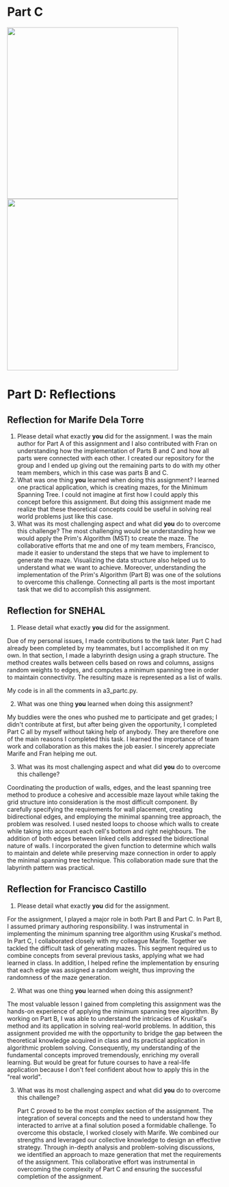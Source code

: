 # Part C

<img src=https://github.com/seneca-dsa456/a3-g3-a3-mdela-torre-fcastillo-rojas1-snehal/assets/73005797/bac1b07e-b792-414f-9f35-60746a0dcc8e width="400" />
<br />
<img src=https://github.com/seneca-dsa456/a3-g3-a3-mdela-torre-fcastillo-rojas1-snehal/assets/73005797/1949426e-7a8f-497a-9f77-259209dc9349 width="400" />


# Part D: Reflections


## Reflection for Marife Dela Torre

1. Please detail what exactly **you** did for the assignment.
   I was the main author for Part A of this assignment and I also contributed with Fran on understanding how the implementation of Parts B and C and how all parts were connected with each other. I created our repository for the group and I ended up giving out the remaining parts to do with my other team members, which in this case was parts B and C. 
2. What was one thing **you** learned when doing this assignment?
  I learned one practical application, which is creating mazes, for the Minimum Spanning Tree. I could not imagine at first how I could apply this concept before this assignment. But doing this assignment made me realize that these theoretical concepts could be useful in solving real world problems just like this case. 
3. What was its most challenging aspect and what did **you** do to overcome this challenge?
   The most challenging would be understanding how we would apply the Prim's Algorithm (MST) to create the maze. The collaborative efforts that me and one of my team members, Francisco, made it easier to understand the steps that we have to implement to generate the maze. Visualizing the data structure also helped us to understand what we want to achieve. Moreover, understanding the implementation of the Prim's Algorithm (Part B) was one of the solutions to overcome this challenge. Connecting all parts is the most important task that we did to accomplish this assignment. 

## Reflection for SNEHAL
1. Please detail what exactly **you** did for the assignment.

Due of my personal issues, I made contributions to the task later. Part C had already been completed by my teammates, but I accomplished it on my own. In that section, I made a labyrinth design using a graph structure. The method creates walls between cells based on rows and columns, assigns random weights to edges, and computes a minimum spanning tree in order to maintain connectivity. The resulting maze is represented as a list of walls.

My code is in all the comments in a3_partc.py.

2. What was one thing **you** learned when doing this assignment?

My buddies were the ones who pushed me to participate and get grades; I didn't contribute at first, but after being given the opportunity, I completed Part C all by myself without taking help of anybody. They are therefore one of the main reasons I completed this task. I learned the importance of team work and collaboration as this makes the job easier.
I sincerely appreciate Marife and Fran helping me out. 

3. What was its most challenging aspect and what did **you** do to overcome this challenge?

Coordinating the production of walls, edges, and the least spanning tree method to produce a cohesive and accessible maze layout while taking the grid structure into consideration is the most difficult component.
By carefully specifying the requirements for wall placement, creating bidirectional edges, and employing the minimal spanning tree approach, the problem was resolved. I used nested loops to choose which walls to create while taking into account each cell's bottom and right neighbours. The addition of both edges between linked cells addressed the bidirectional nature of walls. I incorporated the given function to determine which walls to maintain and delete while preserving maze connection in order to apply the minimal spanning tree technique. This collaboration made sure that the labyrinth pattern was practical.


## Reflection for Francisco Castillo


1. Please detail what exactly **you** did for the assignment.
   
  For the assignment, I played a major role in both Part B and Part C. In Part B, I assumed primary authoring responsibility. I was instrumental in implementing the minimum spanning tree algorithm using Kruskal's method.
In Part C, I collaborated closely with my colleague Marife. Together we tackled the difficult task of generating mazes. This segment required us to combine concepts from several previous tasks, applying what we had learned in class. In addition, I helped refine the implementation by ensuring that each edge was assigned a random weight, thus improving the randomness of the maze generation.

2. What was one thing **you** learned when doing this assignment?
   
  The most valuable lesson I gained from completing this assignment was the hands-on experience of applying the minimum spanning tree algorithm. By working on Part B, I was able to understand the intricacies of Kruskal's method and its application in solving real-world problems. In addition, this assignment provided me with the opportunity to bridge the gap between the theoretical knowledge acquired in class and its practical application in algorithmic problem solving. Consequently, my understanding of the fundamental concepts improved tremendously, enriching my overall learning. But would be great for future courses to have a real-life application because I don't feel confident about how to apply this in the "real world".

3. What was its most challenging aspect and what did **you** do to overcome this challenge?
   
   Part C proved to be the most complex section of the assignment. The integration of several concepts and the need to understand how they interacted to arrive at a final solution posed a formidable challenge. To overcome this obstacle, I worked closely with Marife. We combined our strengths and leveraged our collective knowledge to design an effective strategy. Through in-depth analysis and problem-solving discussions, we identified an approach to maze generation that met the requirements of the assignment. This collaborative effort was instrumental in overcoming the complexity of Part C and ensuring the successful completion of the assignment.






